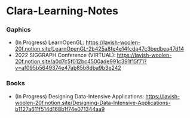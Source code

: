 # Clara-Learning-Notes

### Gaphics
* (In Progress) LearnOpenGL: https://lavish-woolen-20f.notion.site/LearnOpenGL-2b425a8fe4e14fcda47c3bedbea47d14
* 2022 SIGGRAPH Conference (VIRTUAL): https://lavish-woolen-20f.notion.site/a0d7c5f012bc4500ade991c391f15f71?v=af095b5649374e47ab85b8dba9b3e242


### Books
* (In Progress) Designing Data-Intensive Applications: https://lavish-woolen-20f.notion.site/Designing-Data-Intensive-Applications-b1127a611f514d168b1f74e071344aa9

